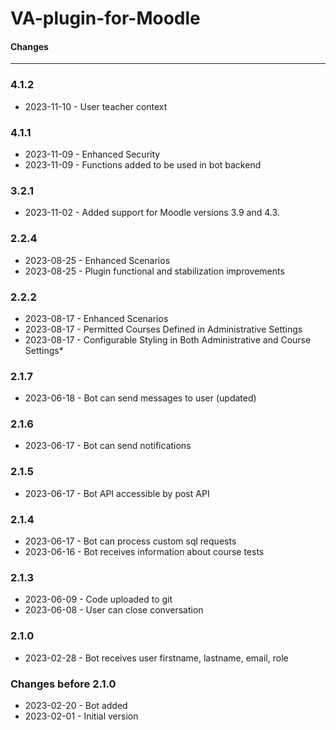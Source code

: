# VA-plugin-for-Moodle


#### Changes
-------

### 4.1.2

* 2023-11-10 - User teacher context

### 4.1.1

* 2023-11-09 - Enhanced Security
* 2023-11-09 - Functions added to be used in bot backend

### 3.2.1
* 2023-11-02 - Added support for Moodle versions 3.9 and 4.3.

### 2.2.4
* 2023-08-25 - Enhanced Scenarios
* 2023-08-25 - Plugin functional and stabilization improvements

### 2.2.2

* 2023-08-17 - Enhanced Scenarios
* 2023-08-17 - Permitted Courses Defined in Administrative Settings
* 2023-08-17 - Configurable Styling in Both Administrative and Course Settings* 

### 2.1.7

* 2023-06-18 - Bot can send messages to user (updated)

### 2.1.6

* 2023-06-17 - Bot can send notifications


### 2.1.5

* 2023-06-17 - Bot API accessible by post API

### 2.1.4

* 2023-06-17 - Bot can process custom sql requests
* 2023-06-16 - Bot receives information about course tests 


### 2.1.3

* 2023-06-09 - Code uploaded to git
* 2023-06-08 - User can close conversation
   
### 2.1.0

* 2023-02-28 - Bot receives user firstname, lastname, email, role

### Changes before 2.1.0

* 2023-02-20 - Bot added
* 2023-02-01 - Initial version
